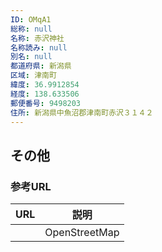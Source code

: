 ```yaml
---
ID: OMqA1
総称: null
名称: 赤沢神社
名称読み: null
別名: null
都道府県: 新潟県
区域: 津南町
緯度: 36.9912854
経度: 138.633506
郵便番号: 9498203
住所: 新潟県中魚沼郡津南町赤沢３１４２
---
```


## その他

### 参考URL

| URL | 説明          |
| --- | ------------- |
|     | OpenStreetMap |
